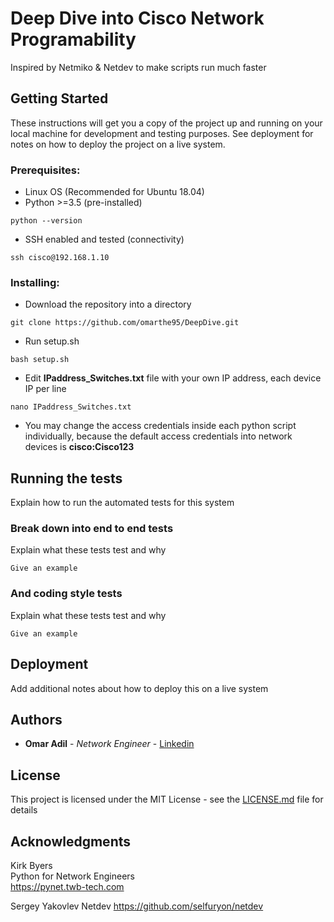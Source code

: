 # Deep Dive into Cisco Network Programability
Inspired by Netmiko & Netdev to make scripts run much faster



## Getting Started

These instructions will get you a copy of the project up and running on your local machine for development and testing purposes. See deployment for notes on how to deploy the project on a live system.



### Prerequisites:

* Linux OS (Recommended for Ubuntu 18.04)
* Python >=3.5 (pre-installed)
```
python --version
```

     
* SSH enabled and tested (connectivity)
```
ssh cisco@192.168.1.10
```

     
     
### Installing:

* Download the repository into a directory
```
git clone https://github.com/omarthe95/DeepDive.git
```

* Run setup.sh
```
bash setup.sh
```

* Edit **IPaddress_Switches.txt** file with your own IP address, each device IP per line
```
nano IPaddress_Switches.txt
```
* You may change the access credentials inside each python script individually, because the default access credentials into network devices is **cisco:Cisco123**




## Running the tests

Explain how to run the automated tests for this system



### Break down into end to end tests

Explain what these tests test and why

```
Give an example
```

### And coding style tests

Explain what these tests test and why

```
Give an example
```

## Deployment

Add additional notes about how to deploy this on a live system


## Authors

* **Omar Adil** - *Network Engineer* - [Linkedin](https://www.linkedin.com/in/omar-adil-67218a134/)



## License

This project is licensed under the MIT License - see the [LICENSE.md](LICENSE.md) file for details


## Acknowledgments

Kirk Byers  
Python for Network Engineers  
https://pynet.twb-tech.com  


Sergey Yakovlev
Netdev
https://github.com/selfuryon/netdev
